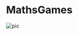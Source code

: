 # MathsGames
![pic](https://user-images.githubusercontent.com/57464461/100519243-a3505500-318e-11eb-82b0-7ff19ad0aaf6.jpg)
